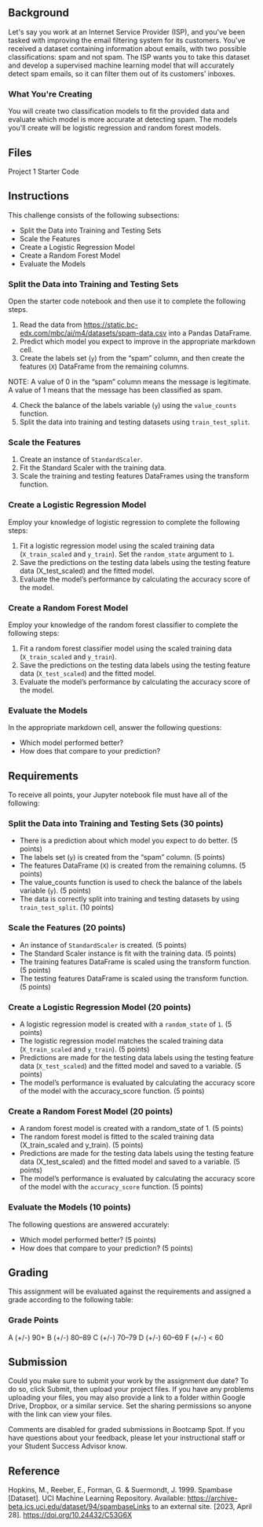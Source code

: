 ## Background
Let's say you work at an Internet Service Provider (ISP), and you've been tasked with improving the email filtering system for its customers. You've received a dataset containing information about emails, with two possible classifications: spam and not spam. The ISP wants you to take this dataset and develop a supervised machine learning model that will accurately detect spam emails, so it can filter them out of its customers' inboxes.

### What You're Creating
You will create two classification models to fit the provided data and evaluate which model is more accurate at detecting spam. The models you'll create will be logistic regression and random forest models.

## Files
Project 1 Starter Code

## Instructions
This challenge consists of the following subsections:

- Split the Data into Training and Testing Sets  
- Scale the Features  
- Create a Logistic Regression Model
- Create a Random Forest Model
- Evaluate the Models

### Split the Data into Training and Testing Sets
Open the starter code notebook and then use it to complete the following steps.  
1. Read the data from https://static.bc-edx.com/mbc/ai/m4/datasets/spam-data.csv into a Pandas DataFrame.
2. Predict which model you expect to improve in the appropriate markdown cell.
3. Create the labels set (`y`) from the “spam” column, and then create the features (`X`) DataFrame from the remaining columns.

NOTE: A value of 0 in the “spam” column means the message is legitimate. A value of 1 means that the message has been classified as spam.

4. Check the balance of the labels variable (`y`) using the `value_counts` function.
5. Split the data into training and testing datasets using `train_test_split`.

### Scale the Features
1. Create an instance of `StandardScaler`.
2. Fit the Standard Scaler with the training data.
3. Scale the training and testing features DataFrames using the transform function.

### Create a Logistic Regression Model
Employ your knowledge of logistic regression to complete the following steps:  

1. Fit a logistic regression model using the scaled training data (`X_train_scaled` and `y_train`). Set the `random_state` argument to `1`.
2. Save the predictions on the testing data labels using the testing feature data (X_test_scaled) and the fitted model.
3. Evaluate the model’s performance by calculating the accuracy score of the model.

### Create a Random Forest Model
Employ your knowledge of the random forest classifier to complete the following steps:  
1. Fit a random forest classifier model using the scaled training data (`X_train_scaled` and `y_train`).
2. Save the predictions on the testing data labels using the testing feature data (`X_test_scaled`) and the fitted model.
3. Evaluate the model’s performance by calculating the accuracy score of the model.

### Evaluate the Models
In the appropriate markdown cell, answer the following questions:  

- Which model performed better?
- How does that compare to your prediction?

## Requirements
To receive all points, your Jupyter notebook file must have all of the following:

### Split the Data into Training and Testing Sets (30 points)
- There is a prediction about which model you expect to do better. (5 points)  
- The labels set (`y`) is created from the “spam” column. (5 points)
- The features DataFrame (`X`) is created from the remaining columns. (5 points)
- The value_counts function is used to check the balance of the labels variable (`y`). (5 points)
- The data is correctly split into training and testing datasets by using `train_test_split`. (10 points)

### Scale the Features (20 points)
- An instance of `StandardScaler` is created. (5 points)
- The Standard Scaler instance is fit with the training data. (5 points)
- The training features DataFrame is scaled using the transform function. (5 points)  
- The testing features DataFrame is scaled using the transform function. (5 points)  

### Create a Logistic Regression Model (20 points)
- A logistic regression model is created with a `random_state` of `1`. (5 points)
- The logistic regression model matches the scaled training data (`X_train_scaled` and `y_train`). (5 points)
- Predictions are made for the testing data labels using the testing feature data (`X_test_scaled`) and the fitted model and saved to a variable. (5 points)
- The model’s performance is evaluated by calculating the accuracy score of the model with the accuracy_score function. (5 points)

### Create a Random Forest Model (20 points)
- A random forest model is created with a random_state of 1. (5 points)
- The random forest model is fitted to the scaled training data (X_train_scaled and y_train). (5 points)
- Predictions are made for the testing data labels using the testing feature data (X_test_scaled) and the fitted model and saved to a variable. (5 points)
- The model’s performance is evaluated by calculating the accuracy score of the model with the `accuracy_score` function. (5 points)

### Evaluate the Models (10 points)
The following questions are answered accurately:

- Which model performed better? (5 points)
- How does that compare to your prediction? (5 points)

## Grading
This assignment will be evaluated against the requirements and assigned a grade according to the following table:

### Grade	Points
A (+/-)	90+
B (+/-)	80–89
C (+/-)	70–79
D (+/-)	60–69
F (+/-)	< 60

## Submission
Could you make sure to submit your work by the assignment due date? To do so, click Submit, then upload your project files. If you have any problems uploading your files, you may also provide a link to a folder within Google Drive, Dropbox, or a similar service. Set the sharing permissions so anyone with the link can view your files.

Comments are disabled for graded submissions in Bootcamp Spot. If you have questions about your feedback, please let your instructional staff or your Student Success Advisor know.

## Reference
Hopkins, M., Reeber, E., Forman, G. & Suermondt, J. 1999. Spambase [Dataset]. UCI Machine Learning Repository. Available: https://archive-beta.ics.uci.edu/dataset/94/spambaseLinks to an external site. [2023, April 28]. https://doi.org/10.24432/C53G6X
